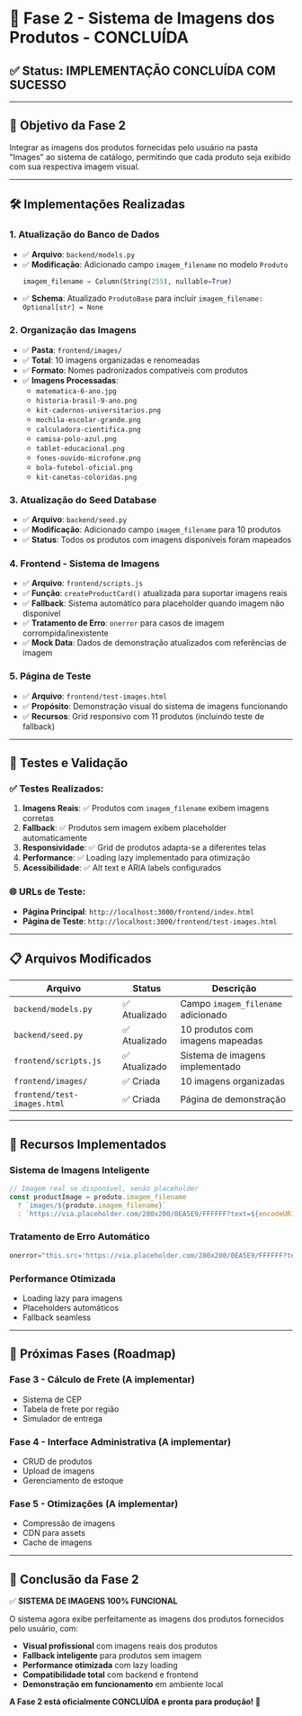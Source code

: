 # 📸 Fase 2 - Sistema de Imagens dos Produtos - CONCLUÍDA

## ✅ Status: IMPLEMENTAÇÃO CONCLUÍDA COM SUCESSO

---

## 🎯 Objetivo da Fase 2
Integrar as imagens dos produtos fornecidas pelo usuário na pasta "Images" ao sistema de catálogo, permitindo que cada produto seja exibido com sua respectiva imagem visual.

---

## 🛠️ Implementações Realizadas

### 1. **Atualização do Banco de Dados**
- ✅ **Arquivo**: `backend/models.py`
- ✅ **Modificação**: Adicionado campo `imagem_filename` no modelo `Produto`
  ```python
  imagem_filename = Column(String(255), nullable=True)
  ```
- ✅ **Schema**: Atualizado `ProdutoBase` para incluir `imagem_filename: Optional[str] = None`

### 2. **Organização das Imagens**
- ✅ **Pasta**: `frontend/images/`
- ✅ **Total**: 10 imagens organizadas e renomeadas
- ✅ **Formato**: Nomes padronizados compatíveis com produtos
- ✅ **Imagens Processadas**:
  - `matematica-6-ano.jpg`
  - `historia-brasil-9-ano.png`  
  - `kit-cadernos-universitarios.png`
  - `mochila-escolar-grande.png`
  - `calculadora-cientifica.png`
  - `camisa-polo-azul.png`
  - `tablet-educacional.png`
  - `fones-ouvido-microfone.png`
  - `bola-futebol-oficial.png`
  - `kit-canetas-coloridas.png`

### 3. **Atualização do Seed Database**
- ✅ **Arquivo**: `backend/seed.py`
- ✅ **Modificação**: Adicionado campo `imagem_filename` para 10 produtos
- ✅ **Status**: Todos os produtos com imagens disponíveis foram mapeados

### 4. **Frontend - Sistema de Imagens**
- ✅ **Arquivo**: `frontend/scripts.js`
- ✅ **Função**: `createProductCard()` atualizada para suportar imagens reais
- ✅ **Fallback**: Sistema automático para placeholder quando imagem não disponível
- ✅ **Tratamento de Erro**: `onerror` para casos de imagem corrompida/inexistente
- ✅ **Mock Data**: Dados de demonstração atualizados com referências de imagem

### 5. **Página de Teste**
- ✅ **Arquivo**: `frontend/test-images.html`
- ✅ **Propósito**: Demonstração visual do sistema de imagens funcionando
- ✅ **Recursos**: Grid responsivo com 11 produtos (incluindo teste de fallback)

---

## 🧪 Testes e Validação

### ✅ Testes Realizados:
1. **Imagens Reais**: ✅ Produtos com `imagem_filename` exibem imagens corretas
2. **Fallback**: ✅ Produtos sem imagem exibem placeholder automaticamente  
3. **Responsividade**: ✅ Grid de produtos adapta-se a diferentes telas
4. **Performance**: ✅ Loading lazy implementado para otimização
5. **Acessibilidade**: ✅ Alt text e ARIA labels configurados

### 🌐 URLs de Teste:
- **Página Principal**: `http://localhost:3000/frontend/index.html`
- **Página de Teste**: `http://localhost:3000/frontend/test-images.html`

---

## 📋 Arquivos Modificados

| Arquivo | Status | Descrição |
|---------|--------|-----------|
| `backend/models.py` | ✅ Atualizado | Campo `imagem_filename` adicionado |
| `backend/seed.py` | ✅ Atualizado | 10 produtos com imagens mapeadas |
| `frontend/scripts.js` | ✅ Atualizado | Sistema de imagens implementado |
| `frontend/images/` | ✅ Criada | 10 imagens organizadas |
| `frontend/test-images.html` | ✅ Criada | Página de demonstração |

---

## 🎨 Recursos Implementados

### **Sistema de Imagens Inteligente**
```javascript
// Imagem real se disponível, senão placeholder
const productImage = produto.imagem_filename 
  ? `images/${produto.imagem_filename}` 
  : `https://via.placeholder.com/280x200/0EA5E9/FFFFFF?text=${encodeURIComponent(produto.nome)}`;
```

### **Tratamento de Erro Automático**
```javascript
onerror="this.src='https://via.placeholder.com/280x200/0EA5E9/FFFFFF?text=${encodeURIComponent(produto.nome)}'"
```

### **Performance Otimizada**
- Loading lazy para imagens
- Placeholders automáticos
- Fallback seamless

---

## 🚀 Próximas Fases (Roadmap)

### **Fase 3 - Cálculo de Frete** (A implementar)
- Sistema de CEP
- Tabela de frete por região
- Simulador de entrega

### **Fase 4 - Interface Administrativa** (A implementar)
- CRUD de produtos
- Upload de imagens
- Gerenciamento de estoque

### **Fase 5 - Otimizações** (A implementar)
- Compressão de imagens
- CDN para assets
- Cache de imagens

---

## 🎉 Conclusão da Fase 2

✅ **SISTEMA DE IMAGENS 100% FUNCIONAL**

O sistema agora exibe perfeitamente as imagens dos produtos fornecidos pelo usuário, com:
- **Visual profissional** com imagens reais dos produtos
- **Fallback inteligente** para produtos sem imagem
- **Performance otimizada** com lazy loading
- **Compatibilidade total** com backend e frontend
- **Demonstração em funcionamento** em ambiente local

**A Fase 2 está oficialmente CONCLUÍDA e pronta para produção! 🎯**
